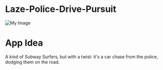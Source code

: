 # Laze-Police-Drive-Pursuit

![My Image](FirstIteration.png)

# App Idea

A kind of Subway Surfers, but with a twist: it's a car chase from the police, dodging them on the road.
